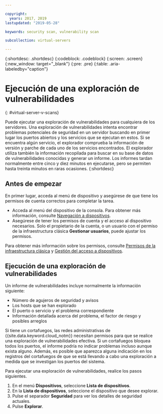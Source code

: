 ```yaml
---

copyright:
  years: 2017, 2019
lastupdated: "2019-05-28"

keywords: security scan, vulnerability scan

subcollection: virtual-servers

---
```


{:shortdesc: .shortdesc}
{:codeblock: .codeblock}
{:screen: .screen}
{:new_window: target="_blank"}
{:pre: .pre}
{:table: .aria-labeledby="caption"}

# Ejecución de una exploración de vulnerabilidades
{: #virtual-server-v-scans}

Puede ejecutar una exploración de vulnerabilidades para cualquiera de los servidores. Una exploración de vulnerabilidades intenta encontrar problemas potenciales de seguridad en un servidor buscando en primer lugar los puertos abiertos y los servicios que se ejecutan en estos. Si se encuentra algún servicio, el explorador comprueba la información de versión y parche de cada uno de los servicios encontrados. El explorador utiliza también la información recopilada para buscar en su base de datos de vulnerabilidades conocidas y generar un informe. Los informes tardan normalmente entre cinco y diez minutos en ejecutarse, pero se permiten hasta treinta minutos en raras ocasiones.
{:shortdesc}

## Antes de empezar

En primer lugar, acceda al menú de dispositivo y asegúrese de que tiene los permisos de cuenta correctos para completar la tarea. 

* Acceda al menú del dispositivo de la consola. Para obtener más información, consulte [Navegación a dispositivos](/docs/vsi?topic=virtual-servers-navigating-devices).
* Asegúrese de tener los permisos de cuenta y el acceso al dispositivo necesarios. Solo el propietario de la cuenta, o un usuario con el permiso de la infraestructura clásica **Gestionar usuarios**, puede ajustar los permisos. 

Para obtener más información sobre los permisos, consulte [Permisos de la infraestructura clásica](/docs/iam?topic=iam-infrapermission#infrapermission) y [Gestión del acceso a dispositivos](/docs/vsi?topic=virtual-servers-managing-device-access).

## Ejecución de una exploración de vulnerabilidades

Un informe de vulnerabilidades incluye normalmente la información siguiente:

* Número de agujeros de seguridad y avisos
* Los hosts que se han explorado
* El puerto o servicio y el problema correspondiente
* Información detallada acerca del problema, el factor de riesgo y posibles arreglos

Si tiene un cortafuegos, las redes administrativas de {{site.data.keyword.cloud_notm}} necesitan permisos para que se realice una exploración de vulnerabilidades efectiva. Si un cortafuegos bloquea todos los puertos, el informe podría no indicar problemas incluso aunque exista alguno. Además, es posible que aparezca alguna indicación en los registros del cortafuegos de que se está llevando a cabo una exploración a medida que se investigan los puertos del sistema.

Para ejecutar una exploración de vulnerabilidades, realice los pasos siguientes.

1. En el menú **Dispositivos**, seleccione **Lista de dispositivos**.
1. En la **Lista de dispositivos**, seleccione el dispositivo que desee explorar.
2. Pulse el separador **Seguridad** para ver los detalles de seguridad actuales.
3. Pulse **Explorar**.
